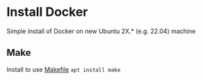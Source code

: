 # Install Docker
Simple install of Docker on new Ubuntu 2X.* (e.g. 22.04) machine

## Make
Install to use [Makefile](Makefile)
`apt install make`

